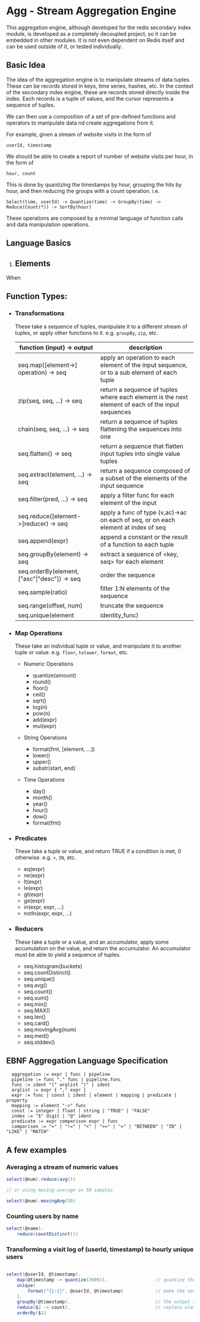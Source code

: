 # Agg - Stream Aggregation Engine 

This aggregation engine, although developed for the redis secondary index module, 
is developed as a completely decoupled project, so it can be embedded in other modules. 
It is not even dependent on Redis itself and can be used outside of it, or tested individually.

## Basic Idea

The idea of the aggregation engine is to manipulate streams of data tuples. These can be 
records stored in keys, time series, hashes, etc. In the context of the secondary index engine,
these are records stored directly inside the index. Each records is a tuple of values, and the cursor 
represents a sequence of tuples. 

We can then use a composition of a set of pre-defined functions and operators to manipulate data 
nd create aggregations from it. 

For example, given a stream of website visits in the form of

    userId, timestamp

We should be able to create a report of number of website visits per hour, in the form of

    hour, count

This is done by quantizing the timestamps by hour, grouping the hits by hour, and then reducing
the groups with a count operation. i.e.

    Select(time, userId) -> Quantize(time) -> GroupBy(time) -> Reduce(Count(*)) -> SortBy(hour)

 These operations are composed by a minimal language of function calls and data manipulation operations.


## Language Basics

1. ## Elements

When 

## Function Types:

 * ### Transformations
    
    These take a sequence of tuples, manipulate it to a different stream of tuples, 
    or apply other functions to it. e.g. `groupBy`, `zip`, etc.

   | function (input) -> output | description                              |
   | --------------------------  | ---------------------------------------- |
   | seq.map([element->] operation) -> seq    | apply an operation to each element of the input sequence, or to a sub element of each tuple |            
   | zip(seq, seq, ...) -> seq   | return a sequence of tuples where each element is the next element of each of the input sequences |
   | chain(seq, seq, ...) -> seq | return a sequence of tuples flattening the sequences into one |
   | seq.flatten() -> seq  |   return a sequence that flatten input tuples into single value tuples |
   | seq.extract(element, ...) -> seq | return a sequence composed of a subset of the elements of the input sequence |
   | seq.filter(pred, ...) -> seq | apply a filter func for each element of the input |
   | seq.reduce([element->]reducer) -> seq | apply a func of type (v,ac)->ac on each of seq, or on each element at index of seq |
   | seq.append(expr) | append a constant or the result of a function to each tuple  |
   | seq.groupBy(element) -> seq | extract a sequence of <key, seq> for each element |
   | seq.orderBy(element, ["asc"\|"desc"]) -> seq | order the sequence |
   | seq.sample(ratio) | filter 1:N elements of the sequence |
   | seq.range(offset, num) | truncate the sequence |
   | seq.unique(element | identity_func)

 * ### Map Operations

    These take an individual tuple or value, and manipulate it to another tuple or value. 
    e.g. `floor`, `tolower`, `format`, etc.

    * Numeric Operations
        * quantize(amount)
        * round()
        * floor()
        * ceil()
        * sqrt()
        * log(n)
        * pow(n)
        * add(expr)
        * mul(expr)
        
    * String Operations
        * format(fmt, [element, ...])
        * lower()
        * upper()
        * substr(start, end)

    * Time Operations
        * day()
        * month()
        * year()
        * hour()
        * dow()
        * format(fmt)

 * ### Predicates

    These take a tuple or value, and return TRUE if a condition is met, 0 otherwise. e.g. `<`, `IN`, etc.

    * eq(expr)
    * ne(expr)
    * lt(expr)
    * le(expr)
    * gt(expr)
    * ge(expr)
    * in(expr, expr, ...)
    * notIn(expr, expr, ...)


    

 * ### Reducers

    These take a tuple or a value, and an accumulator, apply some accumulation on the value, and return the accumulator. 
    An accumulator must be able to yield a sequence of tuples. 
    
    * seq.histogram(buckets) 
    * seq.countDistinct()
    * seq.unique()
    * seq.avg()
    * seq.count()
    * seq.sum()
    * seq.min()
    * seq.MAX()
    * seq.len()
    * seq.card()
    * seq.movingAvg(num)
    * seq.med()
    * seq.stddev()


## EBNF Aggregation Language Specification

```ebnf
  aggregation := expr | func | pipeline 
  pipeline := func "." func | pipeline.func   
  func := ident "(" arglist ")" | ident 
  arglist := expr { "," expr }
  expr := func | const | ident | element | mapping | predicate | property
  mapping := element "->" func
  const := integer | float | string | "TRUE" | "FALSE"
  index := "$" digit | "@" ident
  predicate := expr comparison expr | func
  comparison := "=" | "!=" | "<" | ">=" | "=" | "BETWEEN" | "IN" | "LIKE" | "MATCH"

```

## A few examples

### Averaging a stream of numeric values

```scala
select(@num).reduce(avg())

// or using moving average on 50 samples

select(@num).movingAvg(50)
```

### Counting users by name

```scala
select(@name).
    reduce(countDistinct())
```

### Transforming a visit log of (userId, timestamp) to hourly unique users

```scala

select(@userId, @timestamp). 
    map(@timestamp -> quantize(3600)).                  // quantize the timestamps by hour
    unique( 
        format("{}:{}", @userId, @timestamp)            // make the sequency unique by creating a key
    ).      
    groupBy(@timestamp).                                // the output is a sequence of (timestamp, [(userId,ts), ...])
    reduce($2 -> count).                                // replace element 2 with its count
    orderBy($1)

```
